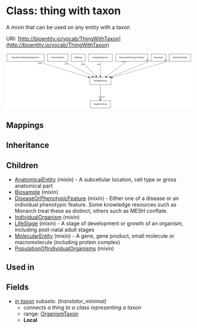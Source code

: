 # Class: thing with taxon


A mixin that can be used on any entity with a taxon

URI: [http://bioentity.io/vocab/ThingWithTaxon](http://bioentity.io/vocab/ThingWithTaxon)

![img](images/ThingWithTaxon.png)
## Mappings

## Inheritance

## Children

 * [AnatomicalEntity](AnatomicalEntity.md) (mixin)  - A subcellular location, cell type or gross anatomical part
 * [Biosample](Biosample.md) (mixin) 
 * [DiseaseOrPhenotypicFeature](DiseaseOrPhenotypicFeature.md) (mixin)  - Either one of a disease or an individual phenotypic feature. Some knowledge resources such as Monarch treat these as distinct, others such as MESH conflate.
 * [IndividualOrganism](IndividualOrganism.md) (mixin) 
 * [LifeStage](LifeStage.md) (mixin)  - A stage of development or growth of an organism, including post-natal adult stages
 * [MolecularEntity](MolecularEntity.md) (mixin)  - A gene, gene product, small molecule or macromolecule (including protein complex)
 * [PopulationOfIndividualOrganisms](PopulationOfIndividualOrganisms.md) (mixin) 
## Used in

## Fields

 * _[in taxon](in_taxon.md) *subsets*: (translator_minimal)_
    * _connects a thing to a class representing a taxon_
    * range: [OrganismTaxon](OrganismTaxon.md)
    * __Local__
